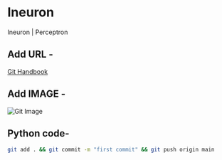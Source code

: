 # Ineuron
Ineuron | Perceptron
       
## Add URL -
[Git Handbook](https://guides.github.com/introduction/git-handbook/)       

## Add IMAGE -
![Git Image](plots/add.png)

## Python code-
```bash
git add . && git commit -m "first commit" && git push origin main 

```